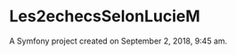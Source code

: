 Les2echecsSelonLucieM
=====================

A Symfony project created on September 2, 2018, 9:45 am.
